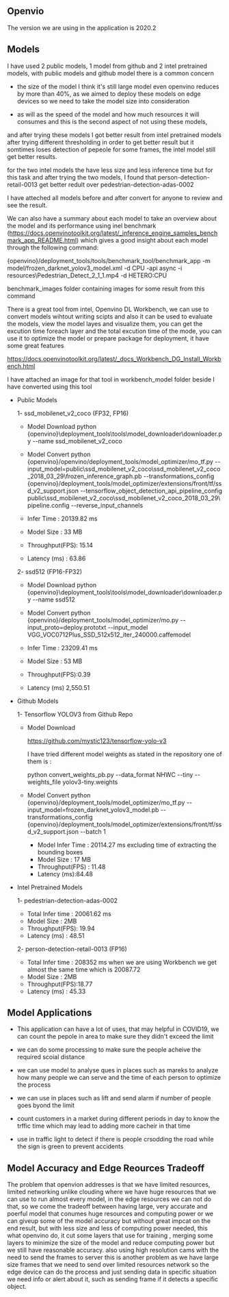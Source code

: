 ## Openvio 

  The version we are using in the application is 2020.2
  
## Models

I have used 2 public models, 1 model from github and 2 intel pretrained models, with public models and github model there is a common concern

- the size of the model I think it's still large model even openvino reduces by more than 40%, as we aimed to deploy these models on edge devices so we need to take the model size into consideration

-  as will as the speed of the model and how much resources it will consumes and this is the second aspect of not using these models, 

and after trying these models I got better result from intel pretrained models after trying different thresholding in order to get better result but it somtimes loses detection of pepeole for some frames, the intel model still get better results.

for the two intel models the have less size and less inference time but for this task and after trying the two models, I found that person-detection-retail-0013 get better redult over pedestrian-detection-adas-0002  

I have atteched all models before and after convert for anyone to review and see the result.

We can also have a summary about each model to take an overview about the model and its performance using inel benchmark (https://docs.openvinotoolkit.org/latest/_inference_engine_samples_benchmark_app_README.html) which gives a good insight about each model through the following command:

{openvino}/deployment_tools/tools/benchmark_tool/benchmark_app -m model/frozen_darknet_yolov3_model.xml -d CPU -api async -i resources\Pedestrian_Detect_2_1_1.mp4 -d HETERO:CPU 

benchmark_images folder containing images for some result from this command


There is a great tool from intel, Openvino DL Workbench, we can use to convert models wihtout writing scipts and also it can be used to evaluate the models, view the model layes and visualize them, you can get the excution time foreach layer and the total excution time of the mode, you can use it to optimize the model or prepare package for deployment, it have some great features

https://docs.openvinotoolkit.org/latest/_docs_Workbench_DG_Install_Workbench.html

I have attached an image for that tool in workbench_model folder beside I have converted using this tool


- Public Models

  1- ssd_mobilenet_v2_coco (FP32, FP16)

    - Model Download
      python {openvino}\deployment_tools\tools\model_downloader\downloader.py  --name ssd_mobilenet_v2_coco

    - Model Convert
      python {openvino}/openvino/deployment_tools/model_optimizer/mo_tf.py --input_model=public\ssd_mobilenet_v2_coco\ssd_mobilenet_v2_coco_2018_03_29\frozen_inference_graph.pb 
      --transformations_config {openvino}/deployment_tools/model_optimizer/extensions/front/tf/ssd_v2_support.json
      --tensorflow_object_detection_api_pipeline_config public\ssd_mobilenet_v2_coco\ssd_mobilenet_v2_coco_2018_03_29\pipeline.config --reverse_input_channels

    - Infer Time : 20139.82 ms
    - Model Size : 33 MB
    - Throughput(FPS): 15.14
    - Latency (ms) : 63.86


  2- ssd512 (FP16-FP32)

    - Model Download
      python {openvino}\deployment_tools\tools\model_downloader\downloader.py  --name ssd512

    - Model Convert
      python {openvino}/deployment_tools/model_optimizer/mo.py --input_proto=deploy.prototxt --input_model VGG_VOC0712Plus_SSD_512x512_iter_240000.caffemodel

    - Infer Time : 23209.41 ms
    - Model Size : 53 MB
    - Throughput(FPS):0.39
    - Latency (ms) 2,550.51


- Github Models

  1- Tensorflow YOLOV3 from Github Repo

    - Model Download
      
      https://github.com/mystic123/tensorflow-yolo-v3

      I have tried different model weights as stated in the repository one of them is :

        python convert_weights_pb.py --data_format NHWC --tiny --weights_file yolov3-tiny.weights
    
    - Model Convert
      python {openvino}/deployment_tools/model_optimizer/mo_tf.py --input_model=frozen_darknet_yolov3_model.pb  --transformations_config {openvino}/deployment_tools/model_optimizer/extensions/front/tf/ssd_v2_support.json --batch 1


      - Model Infer Time : 20114.27 ms  excluding time of extracting the bounding boxes
      - Model Size : 17 MB
      - Throughput(FPS) : 11.48
      - Latency (ms):84.48

- Intel Pretrained Models

  1- pedestrian-detection-adas-0002

    - Total Infer time : 20061.62 ms
    - Model Size : 2MB
    - Throughput(FPS): 19.94
    - Latency (ms) : 48.51


  2- person-detection-retail-0013 (FP16)
    - Total Infer time : 208352 ms when we are using Workbench we get almost the same time which is 20087.72
    - Model Size : 2MB
    - Throughput(FPS):18.77
    - Latency (ms) : 45.33


## Model Applications

- This application can have a lot of uses, that may helpful in COVID19, we can count the pepole in area to make sure they didn't exceed the limit

- we can do some processing to make sure the people acheive the required scoial distance

- we can use model to analyse ques in places such as mareks to analyze how many people we can serve and the time of each person to optimize the process

- we can use in places such as lift and send alarm if number of people goes byond the limit

- count customers in a market during different periods in day to know the trffic time which may lead to adding more cacheir in that time

- use in traffic light to detect if there is people crsodding the road while the sign is green to prevent accidents  

## Model Accuracy and Edge Reources Tradeoff

The problem that openvion addresses is that we have limited resources, limited networking unlike clouding where we have huge resources that we can use to run almost every model, in the edge resources we can not do that, so we come the tradeoff between having large, very accurate and poerful model that conumes huge resources and computing power or we can giveup some of the model accuracy but without great impcat on the end result, but with less size and less of computing power needed, this what openvino do, it cut some layers that use for training , merging some layers to minimize the size of the model and reduce computing power but we still have reasonable accuracy. also using high resolution cams with the need to send the frames to server this is another problem as we have large size frames that we need to send over limited resources network so the edge device can do the process and just sending data in specific situation we need info or alert about it, such as sending frame if it detects a specific object.
